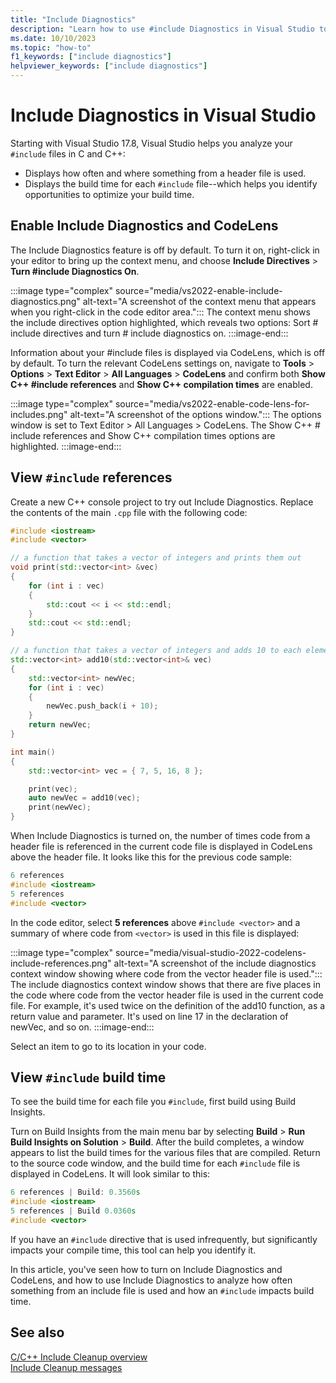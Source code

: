 ```yaml
---
title: "Include Diagnostics"
description: "Learn how to use #include Diagnostics in Visual Studio to analyze how often something from an include file is used and how an #include impacts build time."
ms.date: 10/10/2023
ms.topic: "how-to"
f1_keywords: ["include diagnostics"]
helpviewer_keywords: ["include diagnostics"]
---
```

# Include Diagnostics in Visual Studio

Starting with Visual Studio 17.8, Visual Studio helps you analyze your `#include` files in C and C++:

- Displays how often and where something from a header file is used.
- Displays the build time for each `#include` file--which helps you identify opportunities to optimize your build time.

## Enable Include Diagnostics and CodeLens

The Include Diagnostics feature is off by default. To turn it on, right-click in your editor to bring up the context menu, and choose **Include Directives** > **Turn #include Diagnostics On**.

:::image type="complex" source="media/vs2022-enable-include-diagnostics.png" alt-text="A screenshot of the context menu that appears when you right-click in the code editor area.":::
The context menu shows the include directives option highlighted, which reveals two options: Sort # include directives and turn # include diagnostics on.
:::image-end:::

Information about your #include files is displayed via CodeLens, which is off by default. To turn the relevant CodeLens settings on, navigate to **Tools** > **Options** > **Text Editor** > **All Languages** > **CodeLens** and confirm both **Show C++ #include references** and **Show C++ compilation times** are enabled.

:::image type="complex" source="media/vs2022-enable-code-lens-for-includes.png" alt-text="A screenshot of the options window.":::
The options window is set to Text Editor > All Languages > CodeLens. The Show C++ # include references and Show C++ compilation times options are highlighted.
:::image-end:::

## View `#include` references

Create a new C++ console project to try out Include Diagnostics. Replace the contents of the main `.cpp` file with the following code:

```cpp
#include <iostream>
#include <vector>

// a function that takes a vector of integers and prints them out
void print(std::vector<int> &vec)
{
    for (int i : vec)
    {
        std::cout << i << std::endl;
    }
    std::cout << std::endl;
}

// a function that takes a vector of integers and adds 10 to each element of the vector and store the result in a new vector
std::vector<int> add10(std::vector<int>& vec)
{
    std::vector<int> newVec;
    for (int i : vec)
    {
        newVec.push_back(i + 10);
    }
    return newVec;
}

int main()
{
    std::vector<int> vec = { 7, 5, 16, 8 };

    print(vec);
    auto newVec = add10(vec);
    print(newVec); 
}
```

When Include Diagnostics is turned on, the number of times code from a header file is referenced in the current code file is displayed in CodeLens above the header file. It looks like this for the previous code sample:

```cpp
6 references
#include <iostream>
5 references
#include <vector>
```

In the code editor, select **5 references** above `#include <vector>` and a summary of where code from `<vector>` is used in this file is displayed:

:::image type="complex" source="media/visual-studio-2022-codelens-include-references.png" alt-text="A screenshot of the include diagnostics context window showing where code from the vector header file is used.":::
The include diagnostics context window shows that there are five places in the code where code from the vector header file is used in the current code file. For example, it's used twice on the definition of the add10 function, as a return value and parameter. It's used on line 17 in the declaration of newVec, and so on.
:::image-end:::

Select an item to go to its location in your code.

## View `#include` build time

To see the build time for each file you `#include`, first build using Build Insights.

Turn on Build Insights from the main menu bar by selecting **Build** > **Run Build Insights on Solution** > **Build**. After the build completes, a window appears to list the build times for the various files that are compiled. Return to the source code window, and the build time for each `#include` file is displayed in CodeLens. It will look similar to this:

```cpp
6 references | Build: 0.3560s
#include <iostream>
5 references | Build 0.0360s
#include <vector>
```

If you have an `#include` directive that is used infrequently, but significantly impacts your compile time, this tool can help you identify it.

In this article, you've seen how to turn on Include Diagnostics and CodeLens, and how to use Include Diagnostics to analyze how often something from an include file is used and how an `#include` impacts build time.

## See also

[C/C++ Include Cleanup overview](include-cleanup-overview.md)\
[Include Cleanup messages](include-cleanup-messages.md)